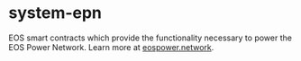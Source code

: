 # system-epn

EOS smart contracts which provide the functionality necessary to power the EOS Power Network. Learn more at [eospower.network](https://eospower.network).
